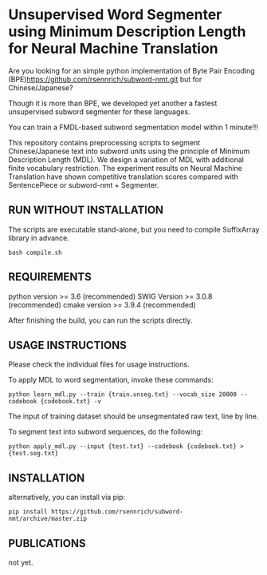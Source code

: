 Unsupervised Word Segmenter using Minimum Description Length for Neural Machine Translation
==================================
Are you looking for an simple python implementation of Byte Pair Encoding (BPE)https://github.com/rsennrich/subword-nmt.git but for Chinese/Japanese? 

Though it is more than BPE, we developed yet another a fastest unsupervised subword segmenter for these languages.

You can train a FMDL-based subword segmentation model within 1 minute!!!

This repository contains preprocessing scripts to segment Chinese/Japanese text into subword
units using the principle of Minimum Description Length (MDL). We design a variation of MDL with additional finite vocabulary restriction. The experiment results on Neural Machine Translation have shown competitive translation scores compared with SentencePiece or subword-nmt + Segmenter.

RUN WITHOUT INSTALLATION
------------
The scripts are executable stand-alone, but you need to compile SuffixArray library in advance.
    
    bash compile.sh

REQUIREMENTS
------------
python version >= 3.6 (recommended)
SWIG Version >= 3.0.8 (recommended)
cmake version >= 3.9.4 (recommended)


After finishing the build, you can run the scripts directly.

USAGE INSTRUCTIONS
------------------
Please check the individual files for usage instructions.

To apply MDL to word segmentation, invoke these commands:

    python learn_mdl.py --train {train.unseg.txt} --vocab_size 20000 --codebook {codebook.txt} -v

The input of training dataset should be unsegmentated raw text, line by line.

To segment text into subword sequences, do the following:

    python apply_mdl.py --input {test.txt} --codebook {codebook.txt} > {test.seg.txt}


INSTALLATION
------------
alternatively, you can install via pip:
    

    pip install https://github.com/rsennrich/subword-nmt/archive/master.zip



PUBLICATIONS
------------

not yet.

